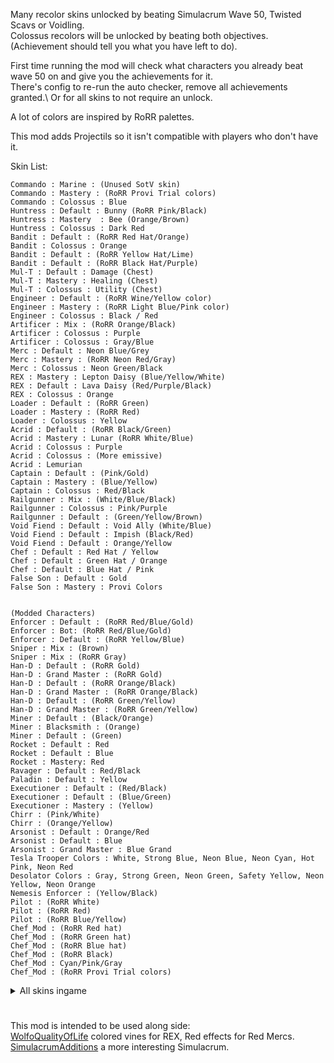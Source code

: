 Many recolor skins unlocked by beating Simulacrum Wave 50, Twisted Scavs or Voidling.\
Colossus recolors will be unlocked by beating both objectives. (Achievement should tell you what you have left to do).

First time running the mod will check what characters you already beat wave 50 on and give you the achievements for it.\
There's config to re-run the auto checker, remove all achievements granted.\ 
Or for all skins to not require an unlock.

A lot of colors are inspired by RoRR palettes.

This mod adds Projectils so it isn't compatible with players who don't have it.

Skin List:
```
Commando : Marine : (Unused SotV skin)
Commando : Mastery : (RoRR Provi Trial colors)
Commando : Colossus : Blue
Huntress : Default : Bunny (RoRR Pink/Black)
Huntress : Mastery  : Bee (Orange/Brown)
Huntress : Colossus : Dark Red
Bandit : Default : (RoRR Red Hat/Orange)
Bandit : Colossus : Orange
Bandit : Default : (RoRR Yellow Hat/Lime)
Bandit : Default : (RoRR Black Hat/Purple)
Mul-T : Default : Damage (Chest)
Mul-T : Mastery : Healing (Chest)
Mul-T : Colossus : Utility (Chest)
Engineer : Default : (RoRR Wine/Yellow color)
Engineer : Mastery : (RoRR Light Blue/Pink color)
Engineer : Colossus : Black / Red
Artificer : Mix : (RoRR Orange/Black)
Artificer : Colossus : Purple
Artificer : Colossus : Gray/Blue
Merc : Default : Neon Blue/Grey
Merc : Mastery : (RoRR Neon Red/Gray)
Merc : Colossus : Neon Green/Black
REX : Mastery : Lepton Daisy (Blue/Yellow/White)
REX : Default : Lava Daisy (Red/Purple/Black)
REX : Colossus : Orange
Loader : Default : (RoRR Green)
Loader : Mastery : (RoRR Red)
Loader : Colossus : Yellow
Acrid : Default : (RoRR Black/Green)
Acrid : Mastery : Lunar (RoRR White/Blue)
Acrid : Colossus : Purple
Acrid : Colossus : (More emissive)
Acrid : Lemurian
Captain : Default : (Pink/Gold)
Captain : Mastery : (Blue/Yellow)
Captain : Colossus : Red/Black
Railgunner : Mix : (White/Blue/Black)
Railgunner : Colossus : Pink/Purple
Railgunner : Default : (Green/Yellow/Brown)
Void Fiend : Default : Void Ally (White/Blue)
Void Fiend : Default : Impish (Black/Red)
Void Fiend : Default : Orange/Yellow
Chef : Default : Red Hat / Yellow
Chef : Default : Green Hat / Orange
Chef : Default : Blue Hat / Pink
False Son : Default : Gold
False Son : Mastery : Provi Colors


(Modded Characters)
Enforcer : Default : (RoRR Red/Blue/Gold)
Enforcer : Bot: (RoRR Red/Blue/Gold)
Enforcer : Default : (RoRR Yellow/Blue)
Sniper : Mix : (Brown)
Sniper : Mix : (RoRR Gray)
Han-D : Default : (RoRR Gold)
Han-D : Grand Master : (RoRR Gold)
Han-D : Default : (RoRR Orange/Black)
Han-D : Grand Master : (RoRR Orange/Black)
Han-D : Default : (RoRR Green/Yellow)
Han-D : Grand Master : (RoRR Green/Yellow)
Miner : Default : (Black/Orange)
Miner : Blacksmith : (Orange)
Miner : Default : (Green)
Rocket : Default : Red
Rocket : Default : Blue
Rocket : Mastery: Red
Ravager : Default : Red/Black
Paladin : Default : Yellow
Executioner : Default : (Red/Black)
Executioner : Default : (Blue/Green)
Executioner : Mastery : (Yellow)
Chirr : (Pink/White)
Chirr : (Orange/Yellow)
Arsonist : Default : Orange/Red
Arsonist : Default : Blue
Arsonist : Grand Master : Blue Grand
Tesla Trooper Colors : White, Strong Blue, Neon Blue, Neon Cyan, Hot Pink, Neon Red
Desolator Colors : Gray, Strong Green, Neon Green, Safety Yellow, Neon Yellow, Neon Orange
Nemesis Enforcer : (Yellow/Black)
Pilot : (RoRR White)
Pilot : (RoRR Red)
Pilot : (RoRR Blue/Yellow)
Chef_Mod : (RoRR Red hat)
Chef_Mod : (RoRR Green hat)
Chef_Mod : (RoRR Blue hat)
Chef_Mod : (RoRR Black)
Chef_Mod : Cyan/Pink/Gray
Chef_Mod : (RoRR Provi Trial colors)
```

<details>
  <summary>All skins ingame</summary>

![](https://github.com/WolfoIsBestWolf/ror2-WolfoSkins/blob/main/modPageImages/allSkins.png?raw=true)
![](https://github.com/WolfoIsBestWolf/ror2-WolfoSkins/blob/main/modPageImages/allSkinsModded.png?raw=true)
</details>

#
This mod is intended to be used along side:\
[WolfoQualityOfLife](https://thunderstore.io/package/Wolfo/WolfoQualityOfLife/) colored vines for REX, Red effects for Red Mercs.\
[SimulacrumAdditions](https://thunderstore.io/package/Wolfo/SimulacrumAdditions) a more interesting Simulacrum.
